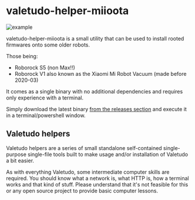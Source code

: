 # valetudo-helper-miioota

![example](https://user-images.githubusercontent.com/974410/162240051-e27cb05b-0fda-4ce0-a6b6-4809a5935f63.png)


valetudo-helper-miioota is a small utility that can be used to install rooted firmwares onto some older robots.

Those being:
- Roborock S5 (non Max!!)
- Roborock V1 also known as the Xiaomi Mi Robot Vacuum (made before 2020-03)

It comes as a single binary with no additional dependencies and requires only experience with a terminal.

Simply download the latest binary [from the releases section](https://github.com/Hypfer/valetudo-helper-miioota/releases)
and execute it in a terminal/powershell window.



## Valetudo helpers

Valetudo helpers are a series of small standalone self-contained single-purpose single-file tools built to make
usage and/or installation of Valetudo a bit easier.

As with everything Valetudo, some intermediate computer skills are required. You should know what a network is,
what HTTP is, how a terminal works and that kind of stuff.
Please understand that it's not feasible for this or any open source project to provide basic computer lessons.
